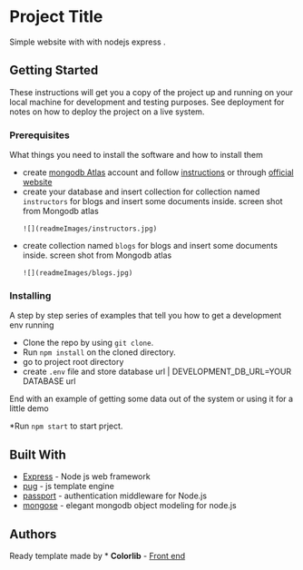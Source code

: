 # Project Title

 Simple website with  with nodejs express .

## Getting Started

These instructions will get you a copy of the project up and running on your local machine for development and testing purposes. See deployment for notes on how to deploy the project on a live system.

### Prerequisites

What things you need to install the software and how to install them
*  create  [mongodb Atlas](https://www.mongodb.com/cloud/atlas) account and follow [instructions](https://www.youtube.com/watch?v=_d8CBOtadRA) or through [official website](https://docs.mongodb.com/guides/cloud/atlas/)
*  create  your database and insert collection for   collection named `` instructors ``  for  blogs and insert some documents inside.
    screen shot from Mongodb atlas
    ```
    ![](readmeImages/instructors.jpg)

    ```
*  create  collection named `` blogs ``  for  blogs and insert some documents inside.
    screen shot from Mongodb atlas
    ```
    ![](readmeImages/blogs.jpg)

    ```
### Installing

A step by step series of examples that tell you how to get a development env running

* Clone the repo by using ```git clone```.
* Run ```npm install``` on the cloned directory.
* go to project root directory
* create ```.env``` file and store database url | DEVELOPMENT_DB_URL=YOUR DATABASE url

End with an example of getting some data out of the system or using it for a little demo

*Run ```npm start``` to start prject.

## Built With

* [Express](https://expressjs.com/) - Node js web framework 
* [pug](https://pugjs.org/api/getting-started.html) - js template engine
* [passport](http://www.passportjs.org/) - authentication middleware for Node.js
* [mongose](https://mongoosejs.com//) - elegant mongodb object modeling for node.js





## Authors

Ready template made  by * **Colorlib** - [Front end](https://colorlib.com/wp/template/skwela/)

